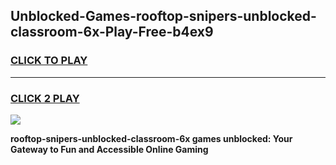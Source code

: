
## Unblocked-Games-rooftop-snipers-unblocked-classroom-6x-Play-Free-b4ex9
<h3>
<a href="https://premium76.site?title=rooftop-snipers-unblocked-classroom-6x&ref=21A">CLICK TO PLAY</a></h3>
<hr>

<h3>
<a href="https://premium76.site?title=rooftop-snipers-unblocked-classroom-6x&ref=21A">CLICK 2 PLAY</a>
  
</h3>

<a href="https://premium76.site?title=rooftop-snipers-unblocked-classroom-6x&ref=21A"><img src="https://clearcache.store/games.png"></a>


**rooftop-snipers-unblocked-classroom-6x games unblocked: Your Gateway to Fun and Accessible Online Gaming**

